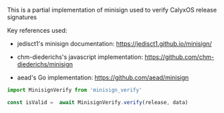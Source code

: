 This is a partial implementation of minisign used to verify CalyxOS release signatures

Key references used:

- jedisct1's minisign documentation: https://jedisct1.github.io/minisign/

- chm-diederichs's javascript implementation:  https://github.com/chm-diederichs/minisign

- aead's Go implementation:  https://github.com/aead/minisign


``` js
import MinisignVerify from 'minisign_verify'

const isValid =  await MinisignVerify.verify(release, data)
```
